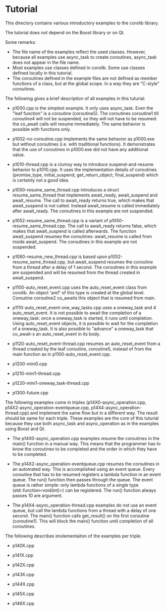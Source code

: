 # Tutorial

This directory contains various introductory examples to the corolib library.

The tutorial does not depend on the Boost library or on Qt.

Some remarks:
* The file name of the examples reflect the used classes. However, because all examples use async_task to create coroutines, async_task does not appear in the file name.
* Most examples use classes defined in corolib. Some use classes defined locally in this tutorial.
* The coroutines defined in the example files are not defined as member functions of a class, but at the global scope. In a way they are "C-style" coroutines.

The following gives a brief description of all examples in this tuturial.

* p1000.cpp is the simplest example. 
  It only uses async_task. Even the "leaf function" is a coroutine (coroutine5). 
  The coroutines coroutine1 till coroutine4 will not be suspended, so they will not have to be resumed: 
  the co_await calls will resume immediately. The same behavior is possible with functions only.

* p1002-no-coroutine.cpp implements the same behavior as p1000.exe but without coroutines
  (i.e. with traditional functions).
  It demonstrates that the use of coroutines in p1000.exe did not have any additional value.

* p1010-thread.cpp is a clumsy way to introduce suspend-and-resume behavior to p1010.cpp.
  It uses the implementation details of coroutines (promise_type, initial_suspend, get_return_object, final_suspend)
  which is certainly not a good idea.

* p1050-resume_same_thread.cpp introduces a struct resume_same_thread that implements 
  await_ready, await_suspend and await_resume. The call to await_ready returns true,
  which makes that await_suspend is not called. Instead await_resume is called immediately after
  await_ready. The coroutines in this example are not suspended.

* p1052-resume_same_thread.cpp is a variant of p1050-resume_same_thread.cpp.
  The call to await_ready returns false, which makes that await_suspend is called afterwards.
  The function await_suspend resumes the coroutines: await_resume is called from inside await_suspend.
  The coroutines in this example are not suspended.

* p1060-resume_new_thread.cpp is based upon p1052-resume_same_thread.cpp, but await_suspend resumes the 
  coroutine from a thread after a delay of 1 second. 
  The coroutines in this example are suspended and will be resumed from the thread created in await_suspend.
  
* p1100-auto_reset_event.cpp uses the auto_reset_event class from corolib. An object 'are1' of this type is
  created at the global level. Coroutine coroutine2 co_awaits this object that is resumed from main.

* p1110-auto_reset_event-one_way_tasks.cpp uses a oneway_task and 4 auto_reset_event.
  It is not possible to await the completion of a oneway_task: once a oneway_task is started, it runs
  until completion. Using auto_reset_event objects, it is possible to wait for the completion of a oneway_task.
  It is also possible to "advance" a oneway_task that co_await-s an auto_reset_event in its body.

* p1120-auto_reset_event-thread.cpp resumes an auto_reset_event from a thread created by the leaf coroutine,
  coroutine5,
  instead of from the main function as in p1100-auto_reset_event.cpp.

* p1200-mini0.cpp

* p1210-mini1-thread.cpp

* p1220-mini1-oneway_task-thread.cpp

* p1300-future.cpp

The following examples come in triples 
(p14X0-async_operation.cpp, p14X2-async_operation-eventqueue.cpp, p14X4-async_operation-thread.cpp)
and implement the same flow but in a different way. The result should be same for each triple.
These examples are the core of this tuturial because they use both async_task and async_operation as in the examples using
Boost and Qt.

* The p14X0-async_operation.cpp examples resume the coroutines in the main() function in a manual way.
  This means that the programmer has to know the coroutines to be completed and the order in which they have to be completed.

* The p14X2-async_operation-eventqueue.cpp resumes the coroutines in an automated way.
  This is accomplished using an event queue. Every coroutine that has to be resumed registers a lambda function
  in an event queue. The run() function then passes through the queue.
  The event queue is rather simple: only lambda functions of a single type (std::function<void(int)>)
  can be registered. The run() function always passes 10 are argument.

* The p14X4-async_operation-thread.cpp examples do not use an event queue, but call the lambda functions 
  from a thread with a delay of one second. The main() function calls get_result() on the first coroutine (coroutine1).
  This will block the main() function until completion of all coroutines.

The following describes imolementaiton of the examples per triple.

* p140X.cpp

* p141X.cpp

* p142X.cpp

* p143X.cpp

* p144X.cpp

* p145X.cpp

* p146X.cpp
